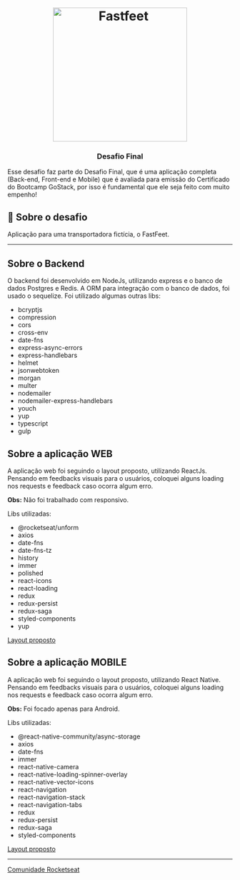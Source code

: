 <h1 align="center">
  <img alt="Fastfeet" title="Fastfeet" src=".github/logo.png" width="300px" />
</h1>

<h3 align="center">
  Desafio Final
</h3>

<p>Esse desafio faz parte do Desafio Final, que é uma aplicação completa (Back-end, Front-end e Mobile) que é avaliada para emissão do Certificado do Bootcamp GoStack, por isso é fundamental que ele seja feito com muito empenho!</p>

## :rocket: Sobre o desafio

Aplicação para uma transportadora fictícia, o FastFeet.

---

## Sobre o Backend

O backend foi desenvolvido em NodeJs, utilizando express e o banco de dados Postgres e Redis. A ORM para integração com o banco de dados, foi usado o sequelize. Foi utilizado algumas outras libs:

- bcryptjs
- compression
- cors
- cross-env
- date-fns
- express-async-errors
- express-handlebars
- helmet
- jsonwebtoken
- morgan
- multer
- nodemailer
- nodemailer-express-handlebars
- youch
- yup
- typescript
- gulp

## Sobre a aplicação WEB

A aplicação web foi seguindo o layout proposto, utilizando ReactJs. Pensando em feedbacks visuais para o usuários, coloquei alguns loading nos requests e feedback caso ocorra algum erro.

**Obs:** Não foi trabalhado com responsivo.

Libs utilizadas:

- @rocketseat/unform
- axios
- date-fns
- date-fns-tz
- history
- immer
- polished
- react-icons
- react-loading
- redux
- redux-persist
- redux-saga
- styled-components
- yup

<a href="https://xd.adobe.com/view/62e829fc-4f10-4ac8-70d2-d39b429d43ee-14d9/grid/">Layout proposto</a>

## Sobre a aplicação MOBILE

A aplicação web foi seguindo o layout proposto, utilizando React Native. Pensando em feedbacks visuais para o usuários, coloquei alguns loading nos requests e feedback caso ocorra algum erro.

**Obs:** Foi focado apenas para Android.

Libs utilizadas:

- @react-native-community/async-storage
- axios
- date-fns
- immer
- react-native-camera
- react-native-loading-spinner-overlay
- react-native-vector-icons
- react-navigation
- react-navigation-stack
- react-navigation-tabs
- redux
- redux-persist
- redux-saga
- styled-components

<a href="https://xd.adobe.com/view/a5d56d7d-c1d4-48a8-70ce-8b77f5f417a5-d3e4/grid/">Layout proposto</a>

---

[Comunidade Rocketseat](https://discordapp.com/invite/gCRAFhc)
